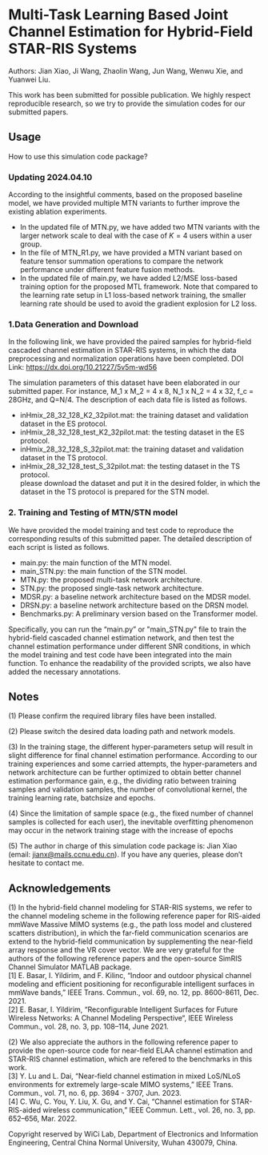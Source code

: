 # Multi-Task Learning Based Joint Channel Estimation for Hybrid-Field STAR-RIS Systems
Authors: Jian Xiao, Ji Wang, Zhaolin Wang, Jun Wang, Wenwu Xie, and Yuanwei Liu.

This work has been submitted for possible publication. We highly respect reproducible research, so we try to provide the simulation codes for our submitted papers.

## Usage
How to use this simulation code package?

### Updating 2024.04.10

According to the insightful comments, based on the proposed baseline model, we have provided multiple MTN variants to further improve the existing ablation experiments.<br/>
* In the updated file of MTN.py, we have added two MTN variants with the larger network scale to deal with the case of $K=4$ users within a user group.<br/>
* In the file of MTN_R1.py, we have provided a MTN variant based on feature tensor summation operations to compare the network performance under different feature fusion methods.<br/> 
* In the updated file of main.py, we have added L2/MSE loss-based training option for the proposed MTL framework. Note that compared to the learning rate setup in L1 loss-based network training, the smaller learning rate should be used to avoid the gradient explosion for L2 loss.<br/>

### 1.Data Generation and Download

In the following link, we have provided the paired samples for hybrid-field cascaded channel estimation in STAR-RIS systems, in which the data preprocessing and normalization operations have been completed.
DOI Link: https://dx.doi.org/10.21227/5v5m-wd56

The simulation parameters of this dataset have been elaborated in our submitted paper. For instance, M_1 x M_2 = 4 x 8, N_1 x N_2 = 4 x 32, f_c = 28GHz, and Q=N/4.  The  description of each data file is listed as follows.

* inHmix_28_32_128_K2_32pilot.mat: the training dataset and validation dataset in the ES protocol.<br/>
* inHmix_28_32_128_test_K2_32pilot.mat: the testing dataset in the ES protocol.<br/>
* inHmix_28_32_128_S_32pilot.mat: the training dataset and validation dataset in the TS protocol.<br/>
* inHmix_28_32_128_test_S_32pilot.mat: the testing dataset in the TS protocol.<br/>
please download the dataset and put it in the desired folder, in which the dataset in the TS protocol is prepared for the STN model.

### 2. Training and Testing of MTN/STN model

We have provided the model training and test code to reproduce the corresponding results of this submitted paper. The detailed description of each script is listed as follows.

* main.py: the main function of the MTN model.<br/>
* main_STN.py: the main function of the STN model.<br/>
* MTN.py: the proposed multi-task network architecture.<br/>
* STN.py: the proposed single-task network architecture.<br/>
* MDSR.py: a baseline network architecture based on the MDSR model.<br/>
* DRSN.py: a baseline network architecture based on the DRSN model.<br/>
* Benchmarks.py: A preliminary version based on the Transformer model.<br/>

Specifically, you can run the “main.py” or "main_STN.py" file to train the hybrid-field cascaded channel estimation network, and then test the channel estimation performance under different SNR conditions, in which the model training and test code have been integrated into the main function. To enhance the readability of the provided scripts, we also have added the necessary annotations.

## Notes 

(1)	Please confirm the required library files have been installed.

(2)	Please switch the desired data loading path and network models.

(3) In the training stage, the different hyper-parameters setup will result in slight difference for final channel estimation performance. According to our training experiences and some carried attempts, the hyper-parameters and network architecture can be further optimized to obtain better channel estimation performance gain, e.g., the dividing ratio between training samples and validation samples, the number of convolutional kernel, the training learning rate, batchsize and epochs.

(4) Since the limitation of sample space (e.g., the fixed number of channel samples is collected for each user), the inevitable overfitting phenomenon may occur in the network training stage with the increase of epochs

(5) The author in charge of this simulation code package is: Jian Xiao (email: jianx@mails.ccnu.edu.cn). If you have any queries, please don’t hesitate to contact me.

## Acknowledgements

(1) In the hybrid-field channel modeling for STAR-RIS systems, we refer to the channel modeling scheme in the following reference paper for RIS-aided mmWave Massive MIMO systems (e.g., the path loss model and clustered scatters distribution), in which the far-field communication scenarios are extend to the hybrid-field communication by supplementing the near-field array response and the VR cover vector. We are very grateful for the authors of the following reference papers and the open-source SimRIS Channel Simulator MATLAB package.<br/>
[1] E. Basar, I. Yildirim, and F. Kilinc, “Indoor and outdoor physical channel modeling and efficient positioning for reconfigurable intelligent surfaces in mmWave bands,” IEEE Trans. Commun., vol. 69, no. 12, pp. 8600-8611, Dec. 2021.<br/>
[2] E. Basar, I. Yildirim, “Reconfigurable Intelligent Surfaces for Future Wireless Networks: A Channel Modeling Perspective“, IEEE Wireless Commun., vol. 28, no. 3, pp. 108–114, June 2021.<br/>

(2) We also appreciate the authors in the following reference paper to provide the open-source code for near-field ELAA channel estimation and STAR-RIS channel estimation, which are refered to the benchmarks in this work.<br/>
[3] Y. Lu and L. Dai, “Near-field channel estimation in mixed LoS/NLoS environments for extremely large-scale MIMO systems,” IEEE Trans. Commun., vol. 71, no. 6, pp. 3694 - 3707, Jun. 2023.<br/>
[4] C. Wu, C. You, Y. Liu, X. Gu, and Y. Cai, “Channel estimation for STAR-RIS-aided wireless communication,” IEEE Commun. Lett., vol. 26, no. 3, pp. 652–656, Mar. 2022.

Copyright reserved by WiCi Lab, Department of Electronics and Information Engineering, Central China Normal University, Wuhan 430079, China.
